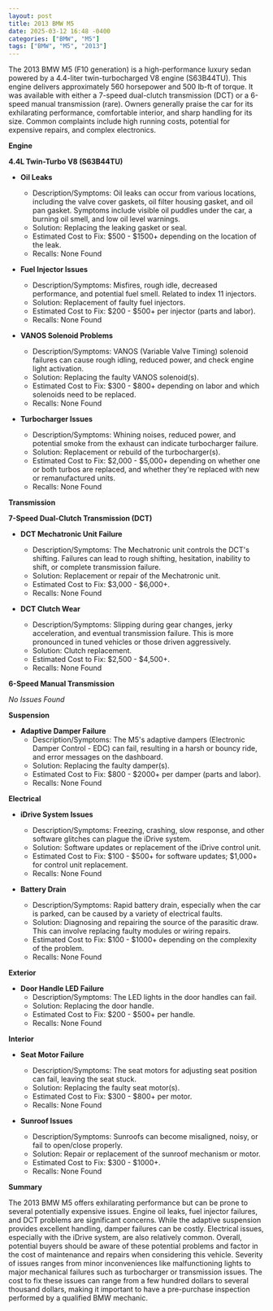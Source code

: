 ```yaml
---
layout: post
title: 2013 BMW M5
date: 2025-03-12 16:48 -0400
categories: ["BMW", "M5"]
tags: ["BMW", "M5", "2013"]
---
```

The 2013 BMW M5 (F10 generation) is a high-performance luxury sedan powered by a 4.4-liter twin-turbocharged V8 engine (S63B44TU). This engine delivers approximately 560 horsepower and 500 lb-ft of torque. It was available with either a 7-speed dual-clutch transmission (DCT) or a 6-speed manual transmission (rare). Owners generally praise the car for its exhilarating performance, comfortable interior, and sharp handling for its size. Common complaints include high running costs, potential for expensive repairs, and complex electronics.

**Engine**

**4.4L Twin-Turbo V8 (S63B44TU)**

*   **Oil Leaks**
    *   Description/Symptoms: Oil leaks can occur from various locations, including the valve cover gaskets, oil filter housing gasket, and oil pan gasket. Symptoms include visible oil puddles under the car, a burning oil smell, and low oil level warnings.
    *   Solution: Replacing the leaking gasket or seal.
    *   Estimated Cost to Fix: $500 - $1500+ depending on the location of the leak.
    *   Recalls: None Found

*   **Fuel Injector Issues**
    *   Description/Symptoms: Misfires, rough idle, decreased performance, and potential fuel smell. Related to index 11 injectors.
    *   Solution: Replacement of faulty fuel injectors.
    *   Estimated Cost to Fix: $200 - $500+ per injector (parts and labor).
    *   Recalls: None Found

*   **VANOS Solenoid Problems**
    *   Description/Symptoms: VANOS (Variable Valve Timing) solenoid failures can cause rough idling, reduced power, and check engine light activation.
    *   Solution: Replacing the faulty VANOS solenoid(s).
    *   Estimated Cost to Fix: $300 - $800+ depending on labor and which solenoids need to be replaced.
    *   Recalls: None Found

*   **Turbocharger Issues**
    *   Description/Symptoms: Whining noises, reduced power, and potential smoke from the exhaust can indicate turbocharger failure.
    *   Solution: Replacement or rebuild of the turbocharger(s).
    *   Estimated Cost to Fix: $2,000 - $5,000+ depending on whether one or both turbos are replaced, and whether they're replaced with new or remanufactured units.
    *   Recalls: None Found

**Transmission**

**7-Speed Dual-Clutch Transmission (DCT)**

*   **DCT Mechatronic Unit Failure**
    *   Description/Symptoms: The Mechatronic unit controls the DCT's shifting. Failures can lead to rough shifting, hesitation, inability to shift, or complete transmission failure.
    *   Solution: Replacement or repair of the Mechatronic unit.
    *   Estimated Cost to Fix: $3,000 - $6,000+.
    *   Recalls: None Found

*   **DCT Clutch Wear**
    *   Description/Symptoms: Slipping during gear changes, jerky acceleration, and eventual transmission failure. This is more pronounced in tuned vehicles or those driven aggressively.
    *   Solution: Clutch replacement.
    *   Estimated Cost to Fix: $2,500 - $4,500+.
    *   Recalls: None Found

**6-Speed Manual Transmission**

*No Issues Found*

**Suspension**

*   **Adaptive Damper Failure**
    *   Description/Symptoms: The M5's adaptive dampers (Electronic Damper Control - EDC) can fail, resulting in a harsh or bouncy ride, and error messages on the dashboard.
    *   Solution: Replacing the faulty damper(s).
    *   Estimated Cost to Fix: $800 - $2000+ per damper (parts and labor).
    *   Recalls: None Found

**Electrical**

*   **iDrive System Issues**
    *   Description/Symptoms: Freezing, crashing, slow response, and other software glitches can plague the iDrive system.
    *   Solution: Software updates or replacement of the iDrive control unit.
    *   Estimated Cost to Fix: $100 - $500+ for software updates; $1,000+ for control unit replacement.
    *   Recalls: None Found

*   **Battery Drain**
    *   Description/Symptoms: Rapid battery drain, especially when the car is parked, can be caused by a variety of electrical faults.
    *   Solution: Diagnosing and repairing the source of the parasitic draw. This can involve replacing faulty modules or wiring repairs.
    *   Estimated Cost to Fix: $100 - $1000+ depending on the complexity of the problem.
    *   Recalls: None Found

**Exterior**

*   **Door Handle LED Failure**
    *   Description/Symptoms: The LED lights in the door handles can fail.
    *   Solution: Replacing the door handle.
    *   Estimated Cost to Fix: $200 - $500+ per handle.
    *   Recalls: None Found

**Interior**

*   **Seat Motor Failure**
    *   Description/Symptoms: The seat motors for adjusting seat position can fail, leaving the seat stuck.
    *   Solution: Replacing the faulty seat motor(s).
    *   Estimated Cost to Fix: $300 - $800+ per motor.
    *   Recalls: None Found

*   **Sunroof Issues**
    *   Description/Symptoms: Sunroofs can become misaligned, noisy, or fail to open/close properly.
    *   Solution: Repair or replacement of the sunroof mechanism or motor.
    *   Estimated Cost to Fix: $300 - $1000+.
    *   Recalls: None Found

**Summary**

The 2013 BMW M5 offers exhilarating performance but can be prone to several potentially expensive issues. Engine oil leaks, fuel injector failures, and DCT problems are significant concerns. While the adaptive suspension provides excellent handling, damper failures can be costly. Electrical issues, especially with the iDrive system, are also relatively common. Overall, potential buyers should be aware of these potential problems and factor in the cost of maintenance and repairs when considering this vehicle. Severity of issues ranges from minor inconveniences like malfunctioning lights to major mechanical failures such as turbocharger or transmission issues. The cost to fix these issues can range from a few hundred dollars to several thousand dollars, making it important to have a pre-purchase inspection performed by a qualified BMW mechanic.

